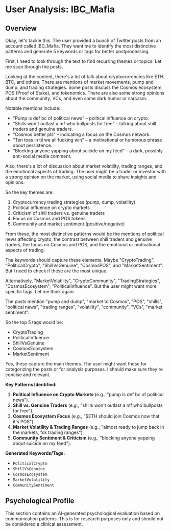 # User Analysis: IBC_Mafia

## Overview

<think>
Okay, let's tackle this. The user provided a bunch of Twitter posts from an account called IBC_Mafia. They want me to identify the most distinctive patterns and generate 5 keywords or tags for better postprocessing.

First, I need to look through the text to find recurring themes or topics. Let me scan through the posts.

Looking at the content, there's a lot of talk about cryptocurrencies like ETH, BTC, and others. There are mentions of market movements, pump and dump, and trading strategies. Some posts discuss the Cosmos ecosystem, POS (Proof of Stake), and tokenomics. There are also some strong opinions about the community, VCs, and even some dark humor or sarcasm.

Notable mentions include:
- "Pump is def bc of political news" – political influence on crypto.
- "Shills won't outlast a mf who bullposts for free" – talking about shill traders and genuine traders.
- "Cosmos better pls" – indicating a focus on the Cosmos network.
- "Ten toes in til we all fucking win" – a motivational or humorous phrase about persistence.
- "Blocking anyone yapping about suicide on my feed" – a dark, possibly anti-social media comment.

Also, there's a lot of discussion about market volatility, trading ranges, and the emotional aspects of trading. The user might be a trader or investor with a strong opinion on the market, using social media to share insights and opinions.

So the key themes are:
1. Cryptocurrency trading strategies (pump, dump, volatility)
2. Political influence on crypto markets
3. Criticism of shill traders vs. genuine traders
4. Focus on Cosmos and POS tokens
5. Community and market sentiment (positive/negative)

From these, the most distinctive patterns would be the mentions of political news affecting crypto, the contrast between shill traders and genuine traders, the focus on Cosmos and POS, and the emotional or motivational aspects of trading. 

The keywords should capture these elements. Maybe "CryptoTrading", "PoliticalCrypto", "ShillVsGenuine", "CosmosPOS", and "MarketSentiment". But I need to check if these are the most unique.

Alternatively, "MarketVolatility", "CryptoCommunity", "TradingStrategies", "CosmosEcosystem", "PoliticalInfluence". But the user might want more specific tags. Let me think again.

The posts mention "pump and dump", "market to Cosmos", "POS", "shills", "political news", "trading ranges", "volatility", "community", "VCs", "market sentiment".

So the top 5 tags would be:
- CryptoTrading
- PoliticalInfluence
- ShillVsGenuine
- CosmosEcosystem
- MarketSentiment

Yes, these capture the main themes. The user might want these for categorizing the posts or for analysis purposes. I should make sure they're concise and relevant.
</think>

**Key Patterns Identified:**  
1. **Political Influence on Crypto Markets** (e.g., "pump is def bc of political news").  
2. **Shill vs. Genuine Traders** (e.g., "shills won't outlast a mf who bullposts for free").  
3. **Cosmos Ecosystem Focus** (e.g., "$ETH should join Cosmos now that it's POS").  
4. **Market Volatility & Trading Ranges** (e.g., "almost ready to jump back in the markets, fck trading ranges").  
5. **Community Sentiment & Criticism** (e.g., "blocking anyone yapping about suicide on my feed").  

**Generated Keywords/Tags:**  
- `PoliticalCrypto`  
- `ShillVsGenuine`  
- `CosmosEcosystem`  
- `MarketVolatility`  
- `CommunitySentiment`

## Psychological Profile

This section contains an AI-generated psychological evaluation based on communication patterns. This is for research purposes only and should not be considered a clinical assessment.